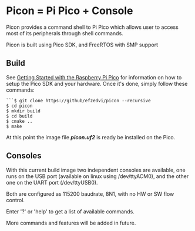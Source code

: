 
# Picon = Pi Pico + Console

Picon provides a command shell to Pi Pico which allows user to access most of its peripherals through shell commands.

Picon is built using Pico SDK, and FreeRTOS with SMP support

## Build

See [Getting Started with the Raspberry Pi Pico](https://rptl.io/pico-get-started) for information on how to setup the Pico SDK and your
hardware. Once it's done, simply follow these commands:

	```$ git clone https://github/efzedvi/picon --recursive
	$ cd picon
	$ mkdir build
	$ cd build
	$ cmake ..
	$ make

At this point the image file ***picon.uf2*** is ready be installed on the Pico.

## Consoles

With this current build image two independent consoles are available, one runs on the USB port (available on linux using /dev/ttyACM0), and the other one on the UART port (/dev/ttyUSB0).

Both are configured as 115200 baudrate, 8N1, with no HW or SW flow control.

Enter '?' or 'help' to get a list of available commands.

More commands and features will be added in future.


